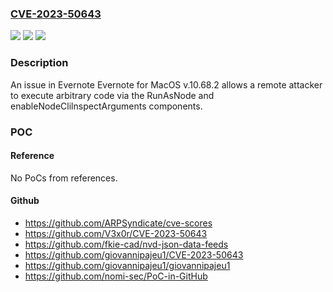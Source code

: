 ### [CVE-2023-50643](https://cve.mitre.org/cgi-bin/cvename.cgi?name=CVE-2023-50643)
![](https://img.shields.io/static/v1?label=Product&message=n%2Fa&color=blue)
![](https://img.shields.io/static/v1?label=Version&message=n%2Fa&color=blue)
![](https://img.shields.io/static/v1?label=Vulnerability&message=n%2Fa&color=brighgreen)

### Description

An issue in Evernote Evernote for MacOS v.10.68.2 allows a remote attacker to execute arbitrary code via the RunAsNode and enableNodeClilnspectArguments components.

### POC

#### Reference
No PoCs from references.

#### Github
- https://github.com/ARPSyndicate/cve-scores
- https://github.com/V3x0r/CVE-2023-50643
- https://github.com/fkie-cad/nvd-json-data-feeds
- https://github.com/giovannipajeu1/CVE-2023-50643
- https://github.com/giovannipajeu1/giovannipajeu1
- https://github.com/nomi-sec/PoC-in-GitHub

